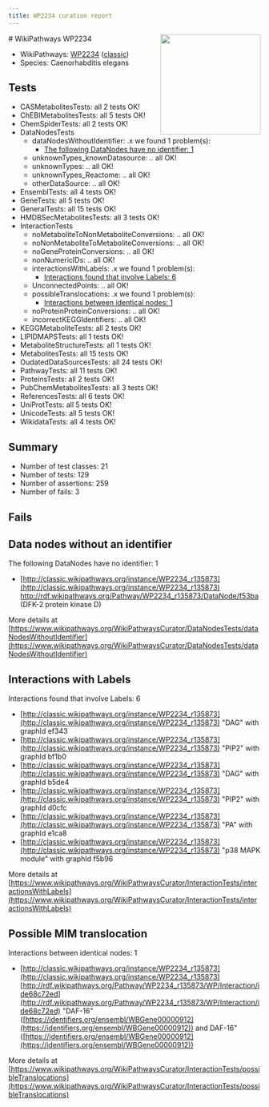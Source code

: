 ```yaml
---
title: WP2234 curation report
---
```


<img style="float: right; width: 200px" src="https://upload.wikimedia.org/wikipedia/commons/thumb/8/83/Wplogo_with_text_500.png/640px-Wplogo_with_text_500.png" />
# WikiPathways WP2234

* WikiPathways: [WP2234](https://wikipathways.org/pathways/WP2234) ([classic](https://classic.wikipathways.org/instance/WP2234))
* Species: Caenorhabditis elegans
## Tests
* CASMetabolitesTests: all 2 tests OK!
* ChEBIMetabolitesTests: all 5 tests OK!
* ChemSpiderTests: all 2 tests OK!
* DataNodesTests
    * dataNodesWithoutIdentifier: .x we found 1 problem(s):
        * [The following DataNodes have no identifier: 1](#d2d32fa0)
    * unknownTypes_knownDatasource: .. all OK!
    * unknownTypes: .. all OK!
    * unknownTypes_Reactome: .. all OK!
    * otherDataSource: .. all OK!
* EnsemblTests: all 4 tests OK!
* GeneTests: all 5 tests OK!
* GeneralTests: all 15 tests OK!
* HMDBSecMetabolitesTests: all 3 tests OK!
* InteractionTests
    * noMetaboliteToNonMetaboliteConversions: .. all OK!
    * noNonMetaboliteToMetaboliteConversions: .. all OK!
    * noGeneProteinConversions: .. all OK!
    * nonNumericIDs: .. all OK!
    * interactionsWithLabels: .x we found 1 problem(s):
        * [Interactions found that involve Labels: 6](#630d267d)
    * UnconnectedPoints: .. all OK!
    * possibleTranslocations: .x we found 1 problem(s):
        * [Interactions between identical nodes: 1](#1c118206)
    * noProteinProteinConversions: .. all OK!
    * incorrectKEGGIdentifiers: .. all OK!
* KEGGMetaboliteTests: all 2 tests OK!
* LIPIDMAPSTests: all 1 tests OK!
* MetaboliteStructureTests: all 1 tests OK!
* MetabolitesTests: all 15 tests OK!
* OudatedDataSourcesTests: all 24 tests OK!
* PathwayTests: all 11 tests OK!
* ProteinsTests: all 2 tests OK!
* PubChemMetabolitesTests: all 3 tests OK!
* ReferencesTests: all 6 tests OK!
* UniProtTests: all 5 tests OK!
* UnicodeTests: all 5 tests OK!
* WikidataTests: all 4 tests OK!


## Summary

* Number of test classes: 21
* Number of tests: 129
* Number of assertions: 259
* Number of fails: 3

## Fails

<a name="d2d32fa0" />

## Data nodes without an identifier

The following DataNodes have no identifier: 1

* [http://classic.wikipathways.org/instance/WP2234_r135873](http://classic.wikipathways.org/instance/WP2234_r135873) http://rdf.wikipathways.org/Pathway/WP2234_r135873/DataNode/f53ba (DFK-2
protein kinase D)


More details at [https://www.wikipathways.org/WikiPathwaysCurator/DataNodesTests/dataNodesWithoutIdentifier](https://www.wikipathways.org/WikiPathwaysCurator/DataNodesTests/dataNodesWithoutIdentifier)

<a name="630d267d" />

## Interactions with Labels

Interactions found that involve Labels: 6

* [http://classic.wikipathways.org/instance/WP2234_r135873](http://classic.wikipathways.org/instance/WP2234_r135873) "DAG" with graphId ef343
* [http://classic.wikipathways.org/instance/WP2234_r135873](http://classic.wikipathways.org/instance/WP2234_r135873) "PIP2" with graphId bf1b0
* [http://classic.wikipathways.org/instance/WP2234_r135873](http://classic.wikipathways.org/instance/WP2234_r135873) "DAG" with graphId b5de4
* [http://classic.wikipathways.org/instance/WP2234_r135873](http://classic.wikipathways.org/instance/WP2234_r135873) "PIP2" with graphId d0cfc
* [http://classic.wikipathways.org/instance/WP2234_r135873](http://classic.wikipathways.org/instance/WP2234_r135873) "PA" with graphId e1ca8
* [http://classic.wikipathways.org/instance/WP2234_r135873](http://classic.wikipathways.org/instance/WP2234_r135873) "p38 MAPK module" with graphId f5b96


More details at [https://www.wikipathways.org/WikiPathwaysCurator/InteractionTests/interactionsWithLabels](https://www.wikipathways.org/WikiPathwaysCurator/InteractionTests/interactionsWithLabels)

<a name="1c118206" />

## Possible MIM translocation

Interactions between identical nodes: 1

* [http://classic.wikipathways.org/instance/WP2234_r135873](http://classic.wikipathways.org/instance/WP2234_r135873) [http://rdf.wikipathways.org/Pathway/WP2234_r135873/WP/Interaction/ide68c72ed](http://rdf.wikipathways.org/Pathway/WP2234_r135873/WP/Interaction/ide68c72ed) "DAF-16" ([https://identifiers.org/ensembl/WBGene00000912](https://identifiers.org/ensembl/WBGene00000912)) and 
DAF-16" ([https://identifiers.org/ensembl/WBGene00000912](https://identifiers.org/ensembl/WBGene00000912))


More details at [https://www.wikipathways.org/WikiPathwaysCurator/InteractionTests/possibleTranslocations](https://www.wikipathways.org/WikiPathwaysCurator/InteractionTests/possibleTranslocations)

